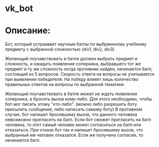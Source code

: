 # vk_bot

# Описание:

Бот, который устраивает научные батлы по выбраннному учебному предмету с выбранной сложностью (div1, div2, div3)

Желающий поучавствовать в батле должен выбрать придмет и сложность, и ожидать появление соперника, выбравшего тот же предмет и ту же сложность
когда противник найден, начинается батл, состоящий из 5 вопросов.
Скорость ответа на вопросы не учитывается при выявлении победителя.
На победу влияет лишь количество правильных ответов на вопросы по выбранной тематике.

Желающий поучавствовать в батле может не ждать появления соперника, а бросить вызов кому-либо.
Для этого необходимо, чтобы бот мог писать этому "кто-либо". 
(можно либо разрешить боту присылать сообщения, либо написать самому боту)
В противном случае, бот напишет бросившему вызов, что данного человека невозможно пригласить на батл.
Если бот сможет пригласить на батл человека, то этот самый человек может согласиться на батл или отказаться.
При отказе бот так и напишет бросившему вызов, что выбранный им человек отказался.
Если же получено согласие, то начинается батл.
